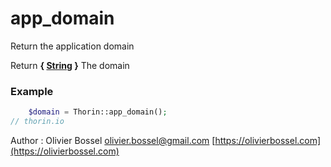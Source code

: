# app_domain

Return the application domain

Return **{ [String](http://php.net/manual/en/language.types.string.php) }** The domain

### Example
```php
	$domain = Thorin::app_domain();
// thorin.io
```
Author : Olivier Bossel [olivier.bossel@gmail.com](mailto:olivier.bossel@gmail.com) [https://olivierbossel.com](https://olivierbossel.com)